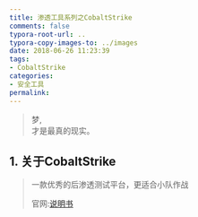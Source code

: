 ```yaml
---
title: 渗透工具系列之CobaltStrike
comments: false
typora-root-url: ..
typora-copy-images-to: ../images
date: 2018-06-26 11:23:39
tags:
- CobaltStrike
categories:
- 安全工具
permalink:
---
```

<blockquote class="blockquote-center">梦,<br>才是最真的现实。</blockquote>

## 1. 关于CobaltStrike

> 一款优秀的后渗透测试平台，更适合小队作战
>
> 官网:[说明书](https://www.cobaltstrike.com/)

